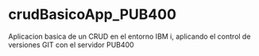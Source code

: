 # crudBasicoApp_PUB400
Aplicacion basica de un CRUD en el entorno IBM i, aplicando el control de versiones GIT con el servidor PUB400
